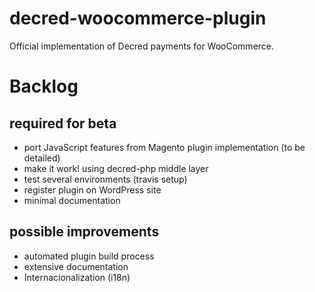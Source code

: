 # decred-woocommerce-plugin

Official implementation of Decred payments for WooCommerce.

# Backlog


## required for beta

* port JavaScript features from Magento plugin implementation (to be detailed)
* make it work! using decred-php middle layer
* test several environments (travis setup)
* register plugin on WordPress site
* minimal documentation


## possible improvements

* automated plugin build process
* extensive documentation
* Internacionalization (i18n)

